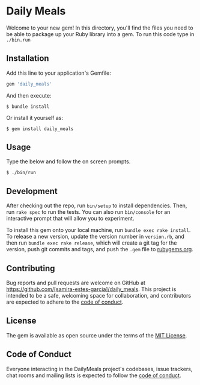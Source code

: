 # Daily Meals

Welcome to your new gem! In this directory, you'll find the files you need to be able to package up your Ruby library into a gem. To run this code type in `./bin.run`

## Installation

Add this line to your application's Gemfile:

```ruby
gem 'daily_meals'
```

And then execute:

    $ bundle install

Or install it yourself as:

    $ gem install daily_meals

## Usage

Type the below and follow the on screen prompts.

```
$ ./bin/run
```

## Development

After checking out the repo, run `bin/setup` to install dependencies. Then, run `rake spec` to run the tests. You can also run `bin/console` for an interactive prompt that will allow you to experiment.

To install this gem onto your local machine, run `bundle exec rake install`. To release a new version, update the version number in `version.rb`, and then run `bundle exec rake release`, which will create a git tag for the version, push git commits and tags, and push the `.gem` file to [rubygems.org](https://rubygems.org).

## Contributing

Bug reports and pull requests are welcome on GitHub at https://github.com/[samira-estes-garcia]/daily_meals. This project is intended to be a safe, welcoming space for collaboration, and contributors are expected to adhere to the [code of conduct](https://github.com/[USERNAME]/daily_meals/blob/master/CODE_OF_CONDUCT.md).

## License

The gem is available as open source under the terms of the [MIT License](https://opensource.org/licenses/MIT).

## Code of Conduct

Everyone interacting in the DailyMeals project's codebases, issue trackers, chat rooms and mailing lists is expected to follow the [code of conduct](https://github.com/[USERNAME]/daily_meals/blob/master/CODE_OF_CONDUCT.md).
